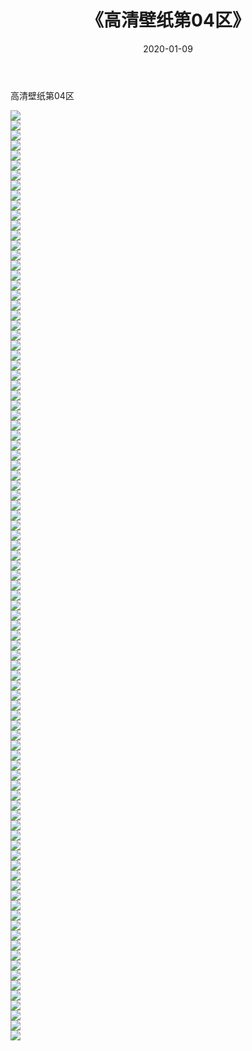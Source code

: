 ﻿---
layout: post
title:  《高清壁纸第04区》
date:   2020-01-09
img: http://img.660000.xyz/Sharelink/壁纸/高清壁纸/高清壁纸/高清壁纸第04区/000.jpg
categories: [美女, 清纯, 唯美]
---

高清壁纸第04区

  ![](http://img.660000.xyz/Sharelink/壁纸/高清壁纸/高清壁纸第04区/001.jpg) <br> ![](http://img.660000.xyz/Sharelink/壁纸/高清壁纸/高清壁纸第04区/002.jpg) <br> ![](http://img.660000.xyz/Sharelink/壁纸/高清壁纸/高清壁纸第04区/003.jpg) <br> ![](http://img.660000.xyz/Sharelink/壁纸/高清壁纸/高清壁纸第04区/004.jpg) <br> ![](http://img.660000.xyz/Sharelink/壁纸/高清壁纸/高清壁纸第04区/005.jpg) <br> ![](http://img.660000.xyz/Sharelink/壁纸/高清壁纸/高清壁纸第04区/006.jpg) <br> ![](http://img.660000.xyz/Sharelink/壁纸/高清壁纸/高清壁纸第04区/007.jpg) <br> ![](http://img.660000.xyz/Sharelink/壁纸/高清壁纸/高清壁纸第04区/008.jpg) <br> ![](http://img.660000.xyz/Sharelink/壁纸/高清壁纸/高清壁纸第04区/009.jpg) <br> ![](http://img.660000.xyz/Sharelink/壁纸/高清壁纸/高清壁纸第04区/010.jpg) <br> ![](http://img.660000.xyz/Sharelink/壁纸/高清壁纸/高清壁纸第04区/011.jpg) <br> ![](http://img.660000.xyz/Sharelink/壁纸/高清壁纸/高清壁纸第04区/012.jpg) <br> ![](http://img.660000.xyz/Sharelink/壁纸/高清壁纸/高清壁纸第04区/013.jpg) <br> ![](http://img.660000.xyz/Sharelink/壁纸/高清壁纸/高清壁纸第04区/014.jpg) <br> ![](http://img.660000.xyz/Sharelink/壁纸/高清壁纸/高清壁纸第04区/015.jpg) <br> ![](http://img.660000.xyz/Sharelink/壁纸/高清壁纸/高清壁纸第04区/016.jpg) <br> ![](http://img.660000.xyz/Sharelink/壁纸/高清壁纸/高清壁纸第04区/017.jpg) <br> ![](http://img.660000.xyz/Sharelink/壁纸/高清壁纸/高清壁纸第04区/018.jpg) <br> ![](http://img.660000.xyz/Sharelink/壁纸/高清壁纸/高清壁纸第04区/019.jpg) <br> ![](http://img.660000.xyz/Sharelink/壁纸/高清壁纸/高清壁纸第04区/020.jpg) <br> ![](http://img.660000.xyz/Sharelink/壁纸/高清壁纸/高清壁纸第04区/021.jpg) <br> ![](http://img.660000.xyz/Sharelink/壁纸/高清壁纸/高清壁纸第04区/022.jpg) <br> ![](http://img.660000.xyz/Sharelink/壁纸/高清壁纸/高清壁纸第04区/023.jpg) <br> ![](http://img.660000.xyz/Sharelink/壁纸/高清壁纸/高清壁纸第04区/024.jpg) <br> ![](http://img.660000.xyz/Sharelink/壁纸/高清壁纸/高清壁纸第04区/025.jpg) <br> ![](http://img.660000.xyz/Sharelink/壁纸/高清壁纸/高清壁纸第04区/026.jpg) <br> ![](http://img.660000.xyz/Sharelink/壁纸/高清壁纸/高清壁纸第04区/027.jpg) <br> ![](http://img.660000.xyz/Sharelink/壁纸/高清壁纸/高清壁纸第04区/028.jpg) <br> ![](http://img.660000.xyz/Sharelink/壁纸/高清壁纸/高清壁纸第04区/029.jpg) <br> ![](http://img.660000.xyz/Sharelink/壁纸/高清壁纸/高清壁纸第04区/030.jpg) <br> ![](http://img.660000.xyz/Sharelink/壁纸/高清壁纸/高清壁纸第04区/031.jpg) <br> ![](http://img.660000.xyz/Sharelink/壁纸/高清壁纸/高清壁纸第04区/032.jpg) <br> ![](http://img.660000.xyz/Sharelink/壁纸/高清壁纸/高清壁纸第04区/033.jpg) <br> ![](http://img.660000.xyz/Sharelink/壁纸/高清壁纸/高清壁纸第04区/034.jpg) <br> ![](http://img.660000.xyz/Sharelink/壁纸/高清壁纸/高清壁纸第04区/035.jpg) <br> ![](http://img.660000.xyz/Sharelink/壁纸/高清壁纸/高清壁纸第04区/036.jpg) <br> ![](http://img.660000.xyz/Sharelink/壁纸/高清壁纸/高清壁纸第04区/037.jpg) <br> ![](http://img.660000.xyz/Sharelink/壁纸/高清壁纸/高清壁纸第04区/038.jpg) <br> ![](http://img.660000.xyz/Sharelink/壁纸/高清壁纸/高清壁纸第04区/039.jpg) <br> ![](http://img.660000.xyz/Sharelink/壁纸/高清壁纸/高清壁纸第04区/040.jpg) <br> ![](http://img.660000.xyz/Sharelink/壁纸/高清壁纸/高清壁纸第04区/041.jpg) <br> ![](http://img.660000.xyz/Sharelink/壁纸/高清壁纸/高清壁纸第04区/042.jpg) <br> ![](http://img.660000.xyz/Sharelink/壁纸/高清壁纸/高清壁纸第04区/043.jpg) <br> ![](http://img.660000.xyz/Sharelink/壁纸/高清壁纸/高清壁纸第04区/044.jpg) <br> ![](http://img.660000.xyz/Sharelink/壁纸/高清壁纸/高清壁纸第04区/045.jpg) <br> ![](http://img.660000.xyz/Sharelink/壁纸/高清壁纸/高清壁纸第04区/046.jpg) <br> ![](http://img.660000.xyz/Sharelink/壁纸/高清壁纸/高清壁纸第04区/047.jpg) <br> ![](http://img.660000.xyz/Sharelink/壁纸/高清壁纸/高清壁纸第04区/048.jpg) <br> ![](http://img.660000.xyz/Sharelink/壁纸/高清壁纸/高清壁纸第04区/049.jpg) <br> ![](http://img.660000.xyz/Sharelink/壁纸/高清壁纸/高清壁纸第04区/050.jpg) <br> ![](http://img.660000.xyz/Sharelink/壁纸/高清壁纸/高清壁纸第04区/051.jpg) <br> ![](http://img.660000.xyz/Sharelink/壁纸/高清壁纸/高清壁纸第04区/052.jpg) <br> ![](http://img.660000.xyz/Sharelink/壁纸/高清壁纸/高清壁纸第04区/053.jpg) <br> ![](http://img.660000.xyz/Sharelink/壁纸/高清壁纸/高清壁纸第04区/054.jpg) <br> ![](http://img.660000.xyz/Sharelink/壁纸/高清壁纸/高清壁纸第04区/055.jpg) <br> ![](http://img.660000.xyz/Sharelink/壁纸/高清壁纸/高清壁纸第04区/056.jpg) <br> ![](http://img.660000.xyz/Sharelink/壁纸/高清壁纸/高清壁纸第04区/057.jpg) <br> ![](http://img.660000.xyz/Sharelink/壁纸/高清壁纸/高清壁纸第04区/058.jpg) <br> ![](http://img.660000.xyz/Sharelink/壁纸/高清壁纸/高清壁纸第04区/059.jpg) <br> ![](http://img.660000.xyz/Sharelink/壁纸/高清壁纸/高清壁纸第04区/060.jpg) <br> ![](http://img.660000.xyz/Sharelink/壁纸/高清壁纸/高清壁纸第04区/061.jpg) <br> ![](http://img.660000.xyz/Sharelink/壁纸/高清壁纸/高清壁纸第04区/062.jpg) <br> ![](http://img.660000.xyz/Sharelink/壁纸/高清壁纸/高清壁纸第04区/063.jpg) <br> ![](http://img.660000.xyz/Sharelink/壁纸/高清壁纸/高清壁纸第04区/064.jpg) <br> ![](http://img.660000.xyz/Sharelink/壁纸/高清壁纸/高清壁纸第04区/065.jpg) <br> ![](http://img.660000.xyz/Sharelink/壁纸/高清壁纸/高清壁纸第04区/066.jpg) <br> ![](http://img.660000.xyz/Sharelink/壁纸/高清壁纸/高清壁纸第04区/067.jpg) <br> ![](http://img.660000.xyz/Sharelink/壁纸/高清壁纸/高清壁纸第04区/068.jpg) <br> ![](http://img.660000.xyz/Sharelink/壁纸/高清壁纸/高清壁纸第04区/069.jpg) <br> ![](http://img.660000.xyz/Sharelink/壁纸/高清壁纸/高清壁纸第04区/070.jpg) <br> ![](http://img.660000.xyz/Sharelink/壁纸/高清壁纸/高清壁纸第04区/071.jpg) <br> ![](http://img.660000.xyz/Sharelink/壁纸/高清壁纸/高清壁纸第04区/072.jpg) <br> ![](http://img.660000.xyz/Sharelink/壁纸/高清壁纸/高清壁纸第04区/073.jpg) <br> ![](http://img.660000.xyz/Sharelink/壁纸/高清壁纸/高清壁纸第04区/074.jpg) <br> ![](http://img.660000.xyz/Sharelink/壁纸/高清壁纸/高清壁纸第04区/075.jpg) <br> ![](http://img.660000.xyz/Sharelink/壁纸/高清壁纸/高清壁纸第04区/076.jpg) <br> ![](http://img.660000.xyz/Sharelink/壁纸/高清壁纸/高清壁纸第04区/077.jpg) <br> ![](http://img.660000.xyz/Sharelink/壁纸/高清壁纸/高清壁纸第04区/078.jpg) <br> ![](http://img.660000.xyz/Sharelink/壁纸/高清壁纸/高清壁纸第04区/079.jpg) <br> ![](http://img.660000.xyz/Sharelink/壁纸/高清壁纸/高清壁纸第04区/080.jpg) <br> ![](http://img.660000.xyz/Sharelink/壁纸/高清壁纸/高清壁纸第04区/081.jpg) <br> ![](http://img.660000.xyz/Sharelink/壁纸/高清壁纸/高清壁纸第04区/082.jpg) <br> ![](http://img.660000.xyz/Sharelink/壁纸/高清壁纸/高清壁纸第04区/083.jpg) <br> ![](http://img.660000.xyz/Sharelink/壁纸/高清壁纸/高清壁纸第04区/084.jpg) <br> ![](http://img.660000.xyz/Sharelink/壁纸/高清壁纸/高清壁纸第04区/085.jpg) <br> ![](http://img.660000.xyz/Sharelink/壁纸/高清壁纸/高清壁纸第04区/086.jpg) <br> ![](http://img.660000.xyz/Sharelink/壁纸/高清壁纸/高清壁纸第04区/087.jpg) <br> ![](http://img.660000.xyz/Sharelink/壁纸/高清壁纸/高清壁纸第04区/088.jpg) <br> ![](http://img.660000.xyz/Sharelink/壁纸/高清壁纸/高清壁纸第04区/089.jpg) <br> ![](http://img.660000.xyz/Sharelink/壁纸/高清壁纸/高清壁纸第04区/090.jpg) <br> ![](http://img.660000.xyz/Sharelink/壁纸/高清壁纸/高清壁纸第04区/091.jpg) <br> ![](http://img.660000.xyz/Sharelink/壁纸/高清壁纸/高清壁纸第04区/092.jpg) <br> ![](http://img.660000.xyz/Sharelink/壁纸/高清壁纸/高清壁纸第04区/093.jpg) <br>